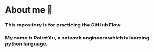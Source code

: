 # About me 👋

### This repository is for practicing the GitHub Flow.

### My name is PoirotXu, a network engineers which is learning python language.
